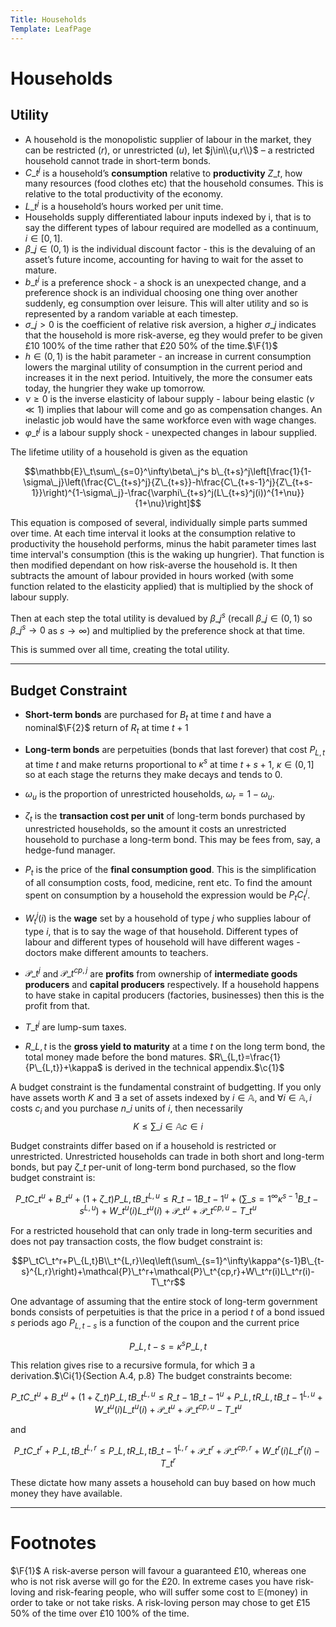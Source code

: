 ```yaml
---
Title: Households
Template: LeafPage
---
```


# Households
$\newcommand{\F}[1]{^{[\text{F}#1]}}\newcommand{\c}[1]{^{[#1]}}\newcommand{\C}[2]{^{[#1\text{, p.#2}]}}\newcommand{\Ci}[2]{^{[#1\text{, #2}]}}$
## Utility

* A household is the monopolistic supplier of labour in the market, they can be restricted ($r$), or unrestricted ($u$), let $j\in\\{u,r\\}$ – a restricted household cannot trade in short-term bonds.
* $C\_t^j$ is a household’s **consumption** relative to **productivity** $Z\_t$, how many resources (food clothes etc) that the household consumes. This is relative to the total productivity of the economy.
* $L\_t^j$ is a household’s hours worked per unit time.
* Households supply differentiated labour inputs indexed by i, that is to say the different types of labour required are modelled as a continuum, $i\in[0,1]$.
* $\beta\_j\in(0,1)$ is the individual discount factor - this is the devaluing of an asset’s future income, accounting for having to wait for the asset to mature.
* $b\_t^j$ is a preference shock - a shock is an unexpected change, and a preference shock is an individual choosing one thing over another suddenly, eg consumption over leisure. This will alter utility and so is represented by a random variable at each timestep.
* $\sigma\_j>0$ is the coefficient of relative risk aversion, a higher $\sigma\_j$ indicates that the household is more risk-averse, eg they would prefer to be given £10 100% of the time rather that £20 50% of the time.$\F{1}$
* $h\in(0,1)$ is the habit parameter - an increase in current consumption lowers the marginal utility of consumption in the current period and increases it in the next period. Intuitively, the more the consumer eats today, the hungrier they wake up tomorrow.
* $\nu\geq0$ is the inverse elasticity of labour supply - labour being elastic ($\nu\ll1$) implies that labour will come and go as compensation changes. An inelastic job would have the same workforce even with wage changes.
* $\varphi\_t^j$ is a labour supply shock - unexpected changes in labour supplied.

The lifetime utility of a household is given as the equation

$$\mathbb{E}\_t\sum\_{s=0}^\infty\beta\_j^s b\_{t+s}^j\left[\frac{1}{1-\sigma\_j}\left(\frac{C\_{t+s}^j}{Z\_{t+s}}-h\frac{C\_{t+s-1}^j}{Z\_{t+s-1}}\right)^{1-\sigma\_j}-\frac{\varphi\_{t+s}^j(L\_{t+s}^j(i))^{1+\nu}}{1+\nu}\right]$$

This equation is composed of several, individually simple parts summed over time. At each time interval it looks at the consumption relative to productivity the household performs, minus the habit parameter times last time interval's consumption (this is the waking up hungrier). That function is then modified dependant on how risk-averse the household is. It then subtracts the amount of labour provided in hours worked (with some function related to the elasticity applied) that is multiplied by the shock of labour supply.

Then at each step the total utility is devalued by $\beta\_j^s$ (recall $\beta\_j\in(0,1)$ so $\beta\_j^s\to0$ as $s\to\infty$) and multiplied by the preference shock at that time.

This is summed over all time, creating the total utility.

---

## Budget Constraint

-   **Short-term bonds** are purchased for $B_t$ at time $t$ and
    have a nominal$\F{2}$ return of $R_t$ at time $t+1$

-   **Long-term bonds** are perpetuities (bonds that last forever)
    that cost $P_{L,t}$ at time $t$ and make returns proportional to
    $\kappa^s$ at time $t+s+1$, $\kappa\in(0,1]$ so at each stage the
    returns they make decays and tends to 0.

-   $\omega_u$ is the proportion of unrestricted households,
    $\omega_r=1-\omega_u$.

-   $\zeta_t$ is the **transaction cost per unit** of long-term
    bonds purchased by unrestricted households, so the amount it costs
    an unrestricted household to purchase a long-term bond. This may be
    fees from, say, a hedge-fund manager.

-   $P_t$ is the price of the **final consumption good**. This is
    the simplification of all consumption costs, food, medicine, rent
    etc. To find the amount spent on consumption by a household the
    expression would be $P_tC_t^j$.

-   $W_t^j(i)$ is the **wage** set by a household of type $j$ who
    supplies labour of type $i$, that is to say the wage of that
    household. Different types of labour and different types of
    household will have different wages - doctors make different amounts
    to teachers.

-   $\mathcal{P}\_t^j$ and $\mathcal{P}\_t^{cp,j}$ are **profits**
    from ownership of **intermediate goods producers** and
    **capital producers** respectively. If a household happens to
    have stake in capital producers (factories, businesses) then this is
    the profit from that.

-   $T\_t^j$ are lump-sum taxes.

-   $R\_{L,t}$ is the **gross yield to maturity** at a time $t$ on
    the long term bond, the total money made before the bond matures.
    $R\_{L,t}=\frac{1}{P\_{L,t}}+\kappa$ is derived in the technical
    appendix.$\c{1}$

A budget constraint is the fundamental constraint of budgetting. If you
only have assets worth $K$ and $\exists$ a set of assets indexed by
$i\in\mathbb{A}$, and $\forall i\in\mathbb{A}, i$ costs $c_i$ and you
purchase $n\_i$ units of $i$, then necessarily
$$K\leq \sum\_{i\in\mathbb{A}}c\in i$$

Budget constraints differ based on if a household is restricted or
unrestricted. Unrestricted households can trade in both short and
long-term bonds, but pay $\zeta\_t$ per-unit of long-term bond purchased,
so the flow budget constraint is:

$$P\_tC\_t^u+B\_t^u+(1+\zeta\_t)P\_{L,t}B\_t^{L,u}\leq R\_{t-1}B\_{t-1}^u+\left(\sum\_{s=1}^\infty\kappa^{s-1}B\_{t-s}^{L,u}\right)+W\_t^u(i)L\_t^u(i)+\mathcal{P}\_t^u+\mathcal{P}\_t^{cp,u}-T\_t^u$$

For a restricted household that can only trade in long-term securities
and does not pay transaction costs, the flow budget constraint is:

$$P\_tC\_t^r+P\_{L,t}B\\_t^{L,r}\leq\left(\sum\_{s=1}^\infty\kappa^{s-1}B\_{t-s}^{L,r}\right)+\mathcal{P}\_t^r+\mathcal{P}\_t^{cp,r}+W\_t^r(i)L\_t^r(i)-T\_t^r$$

One advantage of assuming that the entire stock of long-term
government bonds consists of perpetuities is that the price in a
period $t$ of a bond issued $s$ periods ago $P_{L,t-s}$ is a function
of the coupon and the current price

$$P\_{L,t-s}=\kappa^sP\_{L,t}$$

This relation gives rise to a recursive formula, for which $\exists$ a
derivation.$\Ci{1}{Section A.4, p.8} The budget
constraints become:

$$P\_tC\_t^u+B\_t^u+(1+\zeta\_t)P\_{L,t}B\_t^{L,u}\leq R\_{t-1}B\_{t-1}^u+P\_{L,t}R\_{L,t}B\_{t-1}^{L,u}+W\_t^u(i)L\_t^u(i)+\mathcal{P}\_t^u+\mathcal{P}\_t^{cp,u}-T\_t^u$$

and

$$P\_tC\_t^r+P\_{L,t}B\_t^{L,r}\leq P\_{L,t}R\_{L,t}B\_{t-1}^{L,r}+\mathcal{P}\_t^r+\mathcal{P}\_t^{cp,r}+W\_t^r(i)L\_t^r(i)-T\_t^r$$

These dictate how many assets a household can buy based on how much
money they have available.

---

# Footnotes

$\F{1}$ A risk-averse person will favour a guaranteed £10, whereas one who is not risk averse will go for the £20. In extreme cases you have risk-loving and risk-fearing people, who will suffer some cost to $\mathbb{E}$(money) in order to take or not take risks. A risk-loving person may chose to get £15 50% of the time over £10 100% of the time.
